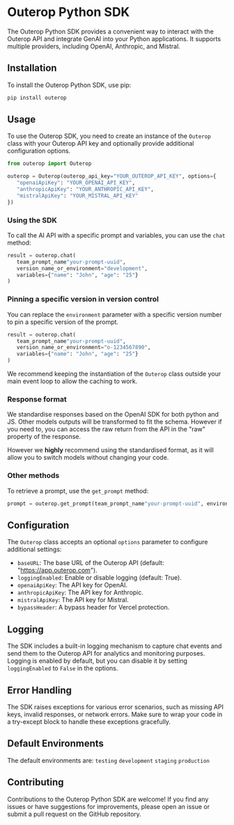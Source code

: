# Outerop Python SDK

The Outerop Python SDK provides a convenient way to interact with the Outerop API and integrate GenAI into your Python applications. It supports multiple providers, including OpenAI, Anthropic, and Mistral.

## Installation

To install the Outerop Python SDK, use pip:

```bash
pip install outerop
```

## Usage

To use the Outerop SDK, you need to create an instance of the `Outerop` class with your Outerop API key and optionally provide additional configuration options.

```python
from outerop import Outerop

outerop = Outerop(outerop_api_key="YOUR_OUTEROP_API_KEY", options={
   "openaiApiKey": "YOUR_OPENAI_API_KEY",
   "anthropicApiKey": "YOUR_ANTHROPIC_API_KEY",
   "mistralApiKey": "YOUR_MISTRAL_API_KEY"
})
```

### Using the SDK

To call the AI API with a specific prompt and variables, you can use the `chat` method:

```python
result = outerop.chat(
   team_prompt_name"your-prompt-uuid",
   version_name_or_environment="development",
   variables={"name": "John", "age": "25"}
)
```

### Pinning a specific version in version control

You can replace the `environment` parameter with a specific version number to pin a specific version of the prompt.

```python
result = outerop.chat(
   team_prompt_name"your-prompt-uuid",
   version_name_or_environment="o-1234567890",
   variables={"name": "John", "age": "25"}
)
```

We recommend keeping the instantiation of the `Outerop` class outside your main event loop to allow the caching to work.

### Response format

We standardise responses based on the OpenAI SDK for both python and JS. Other models outputs will be transformed to fit the schema. However if you need to, you can access the raw return from the API in the "raw" property of the response.

However we **highly** recommend using the standardised format, as it will allow you to switch models without changing your code.

### Other methods

To retrieve a prompt, use the `get_prompt` method:

```python
prompt = outerop.get_prompt(team_prompt_name"your-prompt-uuid", environment="development", version="latest")
```

## Configuration

The `Outerop` class accepts an optional `options` parameter to configure additional settings:

- `baseURL`: The base URL of the Outerop API (default: "https://app.outerop.com").
- `loggingEnabled`: Enable or disable logging (default: True).
- `openaiApiKey`: The API key for OpenAI.
- `anthropicApiKey`: The API key for Anthropic.
- `mistralApiKey`: The API key for Mistral.
- `bypassHeader`: A bypass header for Vercel protection.

## Logging

The SDK includes a built-in logging mechanism to capture chat events and send them to the Outerop API for analytics and monitoring purposes. Logging is enabled by default, but you can disable it by setting `loggingEnabled` to `False` in the options.

## Error Handling

The SDK raises exceptions for various error scenarios, such as missing API keys, invalid responses, or network errors. Make sure to wrap your code in a try-except block to handle these exceptions gracefully.

## Default Environments

The default environments are:
`testing`
`development`
`staging`
`production`

## Contributing

Contributions to the Outerop Python SDK are welcome! If you find any issues or have suggestions for improvements, please open an issue or submit a pull request on the GitHub repository.
